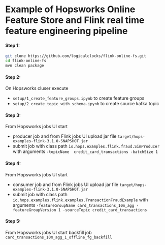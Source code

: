# Example of Hopsworks Online Feature Store and Flink real time feature engineering pipeline 

#### Step 1:
```bash
git clone https://github.com/logicalclocks/flink-online-fs.git
cd flink-online-fs
mvn clean package
```

#### Step 2:
On Hopsworks cluser execute 
- `setup/1_create_feature_groups.ipynb` to create feature groups
- `setup/2_create_topic_with_schema.ipynb` to create source kafka topic

#### Step 3:
From Hopsworks jobs UI start
- producer job and from Flink jobs UI upload jar file  `target/hops-examples-flink-3.1.0-SNAPSHOT.jar` 
- submit job with class path `io.hops.examples.flink.fraud.SimProducer` with arguments `-topicName 
  credit_card_transactions -batchSize 1`

#### Step 4:
From Hopsworks jobs UI start
- consumer job and from Flink jobs UI upload jar file  `target/hops-examples-flink-3.1.0-SNAPSHOT.jar`
- submit job with class path `io.hops.examples.flink.examples.TransactionFraudExample` with arguments `-featureGroupName card_transactions_10m_agg -featureGroupVersion 1 -sourceTopic credit_card_transactions`

#### Step 5:
From Hopsworks jobs UI start backfill job `card_transactions_10m_agg_1_offline_fg_backfill`